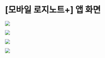 # [모바일 로지노트+] 앱 화면

![](https://kakaomobilitysupport.zendesk.com/hc/article_attachments/33278867917337)

![](https://kakaomobilitysupport.zendesk.com/hc/article_attachments/33278875948953)

![](https://kakaomobilitysupport.zendesk.com/hc/article_attachments/33278868037529)

![](https://kakaomobilitysupport.zendesk.com/hc/article_attachments/33278876067097)